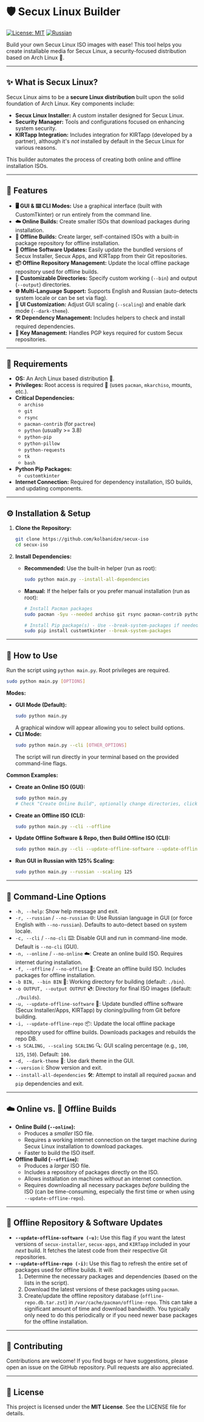 # 🛡️ Secux Linux Builder

[![License: MIT](https://img.shields.io/badge/License-MIT-yellow.svg)](https://opensource.org/licenses/MIT)
[![Russian](https://img.shields.io/badge/README-in_Russian-red.svg)](README.ru.md)

Build your own Secux Linux ISO images with ease! This tool helps you create installable media for Secux Linux, a security-focused distribution based on Arch Linux 🐧.


---

## ✨ What is Secux Linux?

Secux Linux aims to be a **secure Linux distribution** built upon the solid foundation of Arch Linux. Key components include:

*   **Secux Linux Installer:** A custom installer designed for Secux Linux.
*   **Security Manager:** Tools and configurations focused on enhancing system security.
*   **KIRTapp Integration:** Includes integration for KIRTapp (developed by a partner), although it's *not* installed by default in the Secux Linux for various reasons.

This builder automates the process of creating both online and offline installation ISOs.

---

## 🚀 Features

*   **🖥️ GUI & ⌨️ CLI Modes:** Use a graphical interface (built with CustomTkinter) or run entirely from the command line.
*   **☁️ Online Builds:** Create smaller ISOs that download packages during installation.
*   **💾 Offline Builds:** Create larger, self-contained ISOs with a built-in package repository for offline installation.
*   **🔄 Offline Software Updates:** Easily update the bundled versions of Secux Installer, Secux Apps, and KIRTapp from their Git repositories.
*   **📦 Offline Repository Management:** Update the local offline package repository used for offline builds.
*   **📁 Customizable Directories:** Specify custom working (`--bin`) and output (`--output`) directories.
*   **🌐 Multi-Language Support:** Supports English and Russian (auto-detects system locale or can be set via flag).
*   **🎨 UI Customization:** Adjust GUI scaling (`--scaling`) and enable dark mode (`--dark-theme`).
*   **🛠️ Dependency Management:** Includes helpers to check and install required dependencies.
*   **🔑 Key Management:** Handles PGP keys required for custom Secux repositories.

---

## 🧱 Requirements

*   **OS:** An Arch Linux based distribution 🐧.
*   **Privileges:** Root access is required 🔑 (uses `pacman`, `mkarchiso`, mounts, etc.).
*   **Critical Dependencies:**
    *   `archiso`
    *   `git`
    *   `rsync`
    *   `pacman-contrib` (for `pactree`)
    *   `python` (usually >= 3.8)
    *   `python-pip`
    *   `python-pillow`
    *   `python-requests`
    *   `tk`
    *   `bash`
*   **Python Pip Packages:**
    *   `customtkinter`
*   **Internet Connection:** Required for dependency installation, ISO builds, and updating components.

---

## ⚙️ Installation & Setup

1.  **Clone the Repository:**
    ```bash
    git clone https://github.com/kolbanidze/secux-iso
    cd secux-iso
    ```

2.  **Install Dependencies:**
    *   **Recommended:** Use the built-in helper (run as root):
        ```bash
        sudo python main.py --install-all-dependencies
        ```
    *   **Manual:** If the helper fails or you prefer manual installation (run as root):
        ```bash
        # Install Pacman packages
        sudo pacman -Syu --needed archiso git rsync pacman-contrib python-pip python-pillow python-requests python-packaging python-darkdetect tk bash

        # Install Pip package(s) - Use --break-system-packages if needed on newer pip/Arch
        sudo pip install customtkinter --break-system-packages
        ```

---

## 🚀 How to Use

Run the script using `python main.py`. Root privileges are required.

```bash
sudo python main.py [OPTIONS]
```

**Modes:**

*   **GUI Mode (Default):**
    ```bash
    sudo python main.py
    ```
    A graphical window will appear allowing you to select build options.
*   **CLI Mode:**
    ```bash
    sudo python main.py --cli [OTHER_OPTIONS]
    ```
    The script will run directly in your terminal based on the provided command-line flags.

**Common Examples:**

*   **Create an Online ISO (GUI):**
    ```bash
    sudo python main.py
    # Check "Create Online Build", optionally change directories, click "Build"
    ```
*   **Create an Offline ISO (CLI):**
    ```bash
    sudo python main.py --cli --offline
    ```
*   **Update Offline Software & Repo, then Build Offline ISO (CLI):**
    ```bash
    sudo python main.py --cli --update-offline-software --update-offline-repo --offline
    ```
*   **Run GUI in Russian with 125% Scaling:**
    ```bash
    sudo python main.py --russian --scaling 125
    ```

---

## 🔧 Command-Line Options

*   `-h, --help`: Show help message and exit.
*   `-r, --russian` / `--no-russian` 🌐: Use Russian language in GUI (or force English with `--no-russian`). Defaults to auto-detect based on system locale.
*   `-c, --cli` / `--no-cli` ⌨️: Disable GUI and run in command-line mode. Default is `--no-cli` (GUI).
*   `-n, --online` / `--no-online` ☁️: Create an online build ISO. Requires internet during installation.
*   `-f, --offline` / `--no-offline` 💾: Create an offline build ISO. Includes packages for offline installation.
*   `-b BIN, --bin BIN` 📁: Working directory for building (default: `./bin`).
*   `-o OUTPUT, --output OUTPUT` 💿: Directory for final ISO images (default: `./builds`).
*   `-u, --update-offline-software` 🔄: Update bundled offline software (Secux Installer/Apps, KIRTapp) by cloning/pulling from Git before building.
*   `-i, --update-offline-repo` 📦: Update the local offline package repository used for offline builds. Downloads packages and rebuilds the repo DB.
*   `-s SCALING, --scaling SCALING` 🔍: GUI scaling percentage (e.g., `100`, `125`, `150`). Default: `100`.
*   `-d, --dark-theme` 🌙: Use dark theme in the GUI.
*   `--version` ℹ️: Show version and exit.
*   `--install-all-dependencies` 🛠️: Attempt to install all required `pacman` and `pip` dependencies and exit.

---

## ☁️ Online vs. 💾 Offline Builds
*   **Online Build (`--online`):**
    *   Produces a *smaller* ISO file.
    *   Requires a working internet connection on the target machine during Secux Linux installation to download packages.
    *   Faster to build the ISO itself.
*   **Offline Build (`--offline`):**
    *   Produces a *larger* ISO file.
    *   Includes a repository of packages directly on the ISO.
    *   Allows installation on machines *without* an internet connection.
    *   Requires downloading all necessary packages *before* building the ISO (can be time-consuming, especially the first time or when using `--update-offline-repo`).

---

## 🔄 Offline Repository & Software Updates

*   **`--update-offline-software (-u)`:** Use this flag if you want the latest versions of `secux-installer`, `secux-apps`, and `KIRTapp` included in your *next* build. It fetches the latest code from their respective Git repositories.
*   **`--update-offline-repo (-i)`:** Use this flag to refresh the entire set of packages used for offline builds. It will:
    1.  Determine the necessary packages and dependencies (based on the lists in the script).
    2.  Download the latest versions of these packages using `pacman`.
    3.  Create/update the offline repository database (`offline-repo.db.tar.zst`) in `/var/cache/pacman/offline-repo`.
    This can take a significant amount of time and download bandwidth. You typically only need to do this periodically or if you need newer base packages for the offline installation.

---

## 🤝 Contributing

Contributions are welcome! If you find bugs or have suggestions, please open an issue on the GitHub repository. Pull requests are also appreciated.

---

## 📜 License

This project is licensed under the **MIT License**. See the LICENSE file for details.
